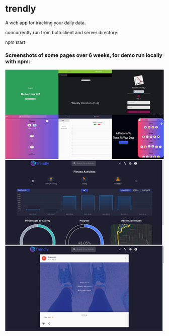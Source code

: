# trendly
A web app for tracking your daily data.

concurrently run from both client and server directory: 

npm start 

### Screenshots of some pages over 6 weeks, for demo run locally with npm:


<img src="./4.jpg" > 

<img src="./1.png" >

<img src="./2.png" >
